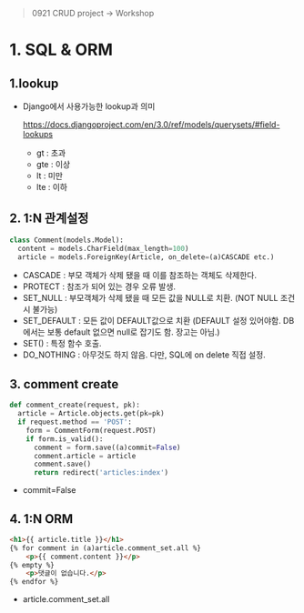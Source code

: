 > 0921 CRUD project -> Workshop

# 1. SQL & ORM

## 1.lookup

- Django에서 사용가능한 lookup과 의미

  https://docs.djangoproject.com/en/3.0/ref/models/querysets/#field-lookups

  - gt : 초과
  - gte : 이상
  - lt : 미만
  - lte : 이하



## 2. 1:N 관계설정

```python
class Comment(models.Model):
  content = models.CharField(max_length=100)
  article = models.ForeignKey(Article, on_delete=(a)CASCADE etc.)
```

- CASCADE : 부모 객체가 삭제 됐을 때 이를 참조하는 객체도 삭제한다.
- PROTECT : 참조가 되어 있는 경우 오류 발생.
- SET_NULL : 부모객체가 삭제 됐을 때 모든 값을 NULL로 치환. (NOT NULL 조건시 불가능)
- SET_DEFAULT : 모든 값이 DEFAULT값으로 치환 (DEFAULT 설정 있어야함. DB에서는 보통 default 없으면 null로 잡기도 함. 장고는 아님.)
- SET() : 특정 함수 호출.
- DO_NOTHING : 아무것도 하지 않음. 다만, SQL에 on delete 직접 설정.



## 3. comment create

```python
def comment_create(request, pk):
  article = Article.objects.get(pk=pk)
  if request.method == 'POST':
    form = CommentForm(request.POST)
    if form.is_valid():
      comment = form.save((a)commit=False)
      comment.article = article
      comment.save()
      return redirect('articles:index')
```

- commit=False



## 4. 1:N ORM

```html
<h1>{{ article.title }}</h1>
{% for comment in (a)article.comment_set.all %}
	<p>{{ comment.content }}</p>
{% empty %}
	<p>댓글이 없습니다.</p> 
{% endfor %}
```

- article.comment_set.all